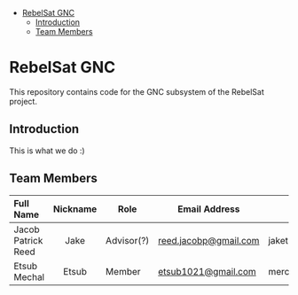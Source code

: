 - [RebelSat GNC](#rebelsat-gnc)
  - [Introduction](#introduction)
  - [Team Members](#team-members)

# RebelSat GNC

This repository contains code for the GNC subsystem of the RebelSat project.

## Introduction

This is what we do :)

## Team Members

| Full Name                     | Nickname       | Role         | Email Address                      | Discord                        |
| :---------------------------- | :------------: | ------------ | ---------------------------------- | ------------------------------ |
| Jacob Patrick Reed            | Jake           | Advisor(?)   | reed.jacobp@gmail.com              | jakethasnek#0898               |
| Etsub Mechal                  | Etsub          | Member       | etsub1021@gmail.com                | mercato#7538                   |
